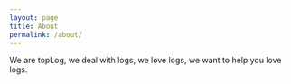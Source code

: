 ```yaml
---
layout: page
title: About
permalink: /about/
---
```


We are topLog, we deal with logs, we love logs, we want to help you love logs.
